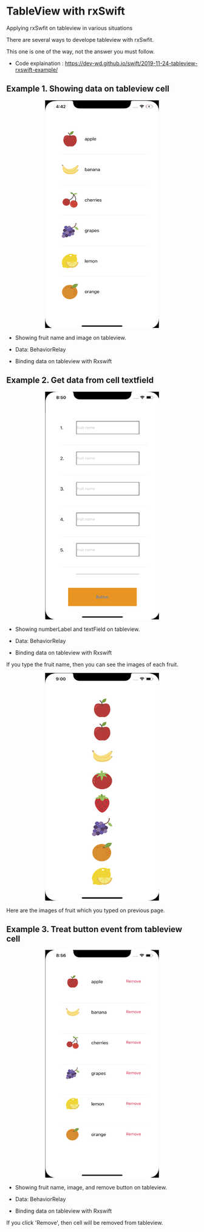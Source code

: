 # TableView with rxSwift

Applying rxSwfit on tableview in various situations

There are several ways to develope tableview with rxSwfit.

This one is one of the way, not the answer you must follow.

- Code explaination : https://dev-wd.github.io/swift/2019-11-24-tableview-rxswift-example/


## Example 1. Showing data on tableview cell


<center><img src="./images/example1.png" width="300" height="600"></center>

- Showing fruit name and image on tableview.

- Data: BehaviorRelay

- Binding data on tableview with Rxswift


## Example 2. Get data from cell textfield


<center><img src="./images/example2_1.png" width="300" height="600"></center>

- Showing numberLabel and textField on tableview.

- Data: BehaviorRelay

- Binding data on tableview with Rxswift

If you type the fruit name, then you can see the images of each fruit. 

<center><img src="./images/example2_2.png" width="300" height="600"></center>

Here are the images of fruit which you typed on previous page.



## Example 3. Treat button event from tableview cell 


<center><img src="./images/example3.png" width="300" height="600"></center>

- Showing fruit name, image, and remove button on tableview.

- Data: BehaviorRelay

- Binding data on tableview with Rxswift

If you click 'Remove', then cell will be removed from tableview.


